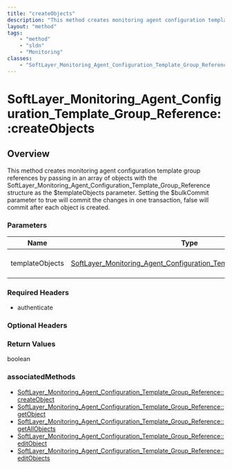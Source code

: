 ```yaml
---
title: "createObjects"
description: "This method creates monitoring agent configuration template group references by passing in an array of objects with the... "
layout: "method"
tags:
    - "method"
    - "sldn"
    - "Monitoring"
classes:
    - "SoftLayer_Monitoring_Agent_Configuration_Template_Group_Reference"
---
```

# SoftLayer_Monitoring_Agent_Configuration_Template_Group_Reference::createObjects
## Overview 
This method creates monitoring agent configuration template group references by passing in an array of objects with the SoftLayer_Monitoring_Agent_Configuration_Template_Group_Reference structure as the $templateObjects parameter. Setting the $bulkCommit parameter to true will commit the changes in one transaction, false will commit after each object is created. 

### Parameters 
|Name | Type | Description |
| --- | --- | --- |
|templateObjects| <a href='/reference/datatypes/SoftLayer_Monitoring_Agent_Configuration_Template_Group_Reference'>SoftLayer_Monitoring_Agent_Configuration_Template_Group_Reference[] </a>| An array of SoftLayer_Monitoring_Agent_Configuration_Template_Group_Reference objects that you wish to create.|


### Required Headers
* authenticate

### Optional Headers

### Return Values
boolean


### associatedMethods

*  [SoftLayer_Monitoring_Agent_Configuration_Template_Group_Reference::createObject ](/reference/services/SoftLayer_Monitoring_Agent_Configuration_Template_Group_Reference/createObject  )
*  [SoftLayer_Monitoring_Agent_Configuration_Template_Group_Reference::getObject ](/reference/services/SoftLayer_Monitoring_Agent_Configuration_Template_Group_Reference/getObject  )
*  [SoftLayer_Monitoring_Agent_Configuration_Template_Group_Reference::getAllObjects ](/reference/services/SoftLayer_Monitoring_Agent_Configuration_Template_Group_Reference/getAllObjects  )
*  [SoftLayer_Monitoring_Agent_Configuration_Template_Group_Reference::editObject ](/reference/services/SoftLayer_Monitoring_Agent_Configuration_Template_Group_Reference/editObject  )
*  [SoftLayer_Monitoring_Agent_Configuration_Template_Group_Reference::editObjects ](/reference/services/SoftLayer_Monitoring_Agent_Configuration_Template_Group_Reference/editObjects  )

